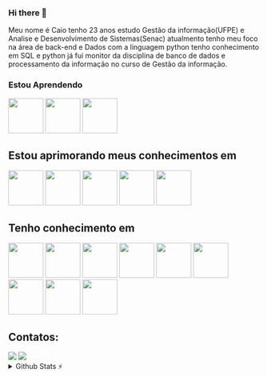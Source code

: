 ### Hi there 👋
Meu nome é Caio tenho 23 anos estudo Gestão da informação(UFPE) e Analise e Desenvolvimento de Sistemas(Senac) atualmento tenho meu foco na área de back-end e Dados com a linguagem python tenho conhecimento em SQL e python já fui monitor da disciplina de banco de dados e processamento da informação no curso de Gestão da informação.

### Estou Aprendendo
<img height="70em" src="https://cdn.jsdelivr.net/gh/devicons/devicon/icons/javascript/javascript-original.svg" target="_blank"/> <img height="70em" src="https://cdn.jsdelivr.net/gh/devicons/devicon/icons/github/github-original-wordmark.svg" target="_blank"/> <img height="70em" src="https://cdn.jsdelivr.net/gh/devicons/devicon/icons/git/git-original.svg" target="_blank"/> 

## Estou aprimorando meus conhecimentos em
<img  height="70em" src="https://cdn.jsdelivr.net/gh/devicons/devicon/icons/python/python-original.svg" target="_blank" /> <img  height="70em" src="https://cdn.jsdelivr.net/gh/devicons/devicon/icons/flask/flask-original-wordmark.svg" target="_blank" /> <img  height="70em" src="https://cdn.jsdelivr.net/gh/devicons/devicon/icons/mongodb/mongodb-original.svg" target="_blank"/> <img height="70em" src="https://cdn.jsdelivr.net/gh/devicons/devicon/icons/html5/html5-original.svg" target="_blank" /> <img  height="70em" src="https://cdn.jsdelivr.net/gh/devicons/devicon/icons/css3/css3-original.svg" target="_blank"/>

## Tenho conhecimento em
<img  height="70em" src="https://cdn.jsdelivr.net/gh/devicons/devicon/icons/python/python-original.svg" target="_blank" /> <img  height="70em" src="https://cdn.jsdelivr.net/gh/devicons/devicon/icons/flask/flask-original-wordmark.svg" target="_blank" /> <img  height="70em" src="https://cdn.jsdelivr.net/gh/devicons/devicon/icons/postgresql/postgresql-original.svg" target="_blank" /> <img height="70em" src="https://cdn.jsdelivr.net/gh/devicons/devicon/icons/mysql/mysql-original.svg"  target="_blank"/> <img  height="70em" src="https://cdn.jsdelivr.net/gh/devicons/devicon/icons/c/c-original.svg" target="_blank"/> <img height="70em"
 src="https://cdn.jsdelivr.net/gh/devicons/devicon/icons/java/java-original.svg" target="_blank"/> <img height="70em" src="https://cdn.jsdelivr.net/gh/devicons/devicon/icons/html5/html5-original.svg" target="_blank" /> <img  height="70em" src="https://cdn.jsdelivr.net/gh/devicons/devicon/icons/css3/css3-original.svg" target="_blank"/> <img  height="70em" src="https://cdn.jsdelivr.net/gh/devicons/devicon/icons/mongodb/mongodb-original.svg" target="_blank"/> 

 ## Contatos:

<div>
<a href = "mailto:kaigabriel12@gmail.com"><img src="https://img.shields.io/badge/Gmail-D14836?style=for-the-badge&logo=gmail&logoColor=white" target="_blank"></a>
<a href="https://www.linkedin.com/in/caio-marinho-oliveira/" target="_blank"><img src="https://img.shields.io/badge/-LinkedIn-%230077B5?style=for-the-badge&logo=linkedin&logoColor=white" target="_blank"></a>   
</div>

<details>
  <summary>Github Stats ⚡</summary>
  
  <a href="#">![Github stats](https://github-readme-stats.vercel.app/api?username=Caio-Marinho&theme=blueberry&count_private=true&hide_border=true&line_height=20)</a>
  <a href="#">![Top Langs](https://github-readme-stats.vercel.app/api/top-langs/?username=Caio-Marinho&layout=compact&theme=blueberry&count_private=true&hide_border=true)</a>
</details>
<!--
**Caio-Marinho/Caio-Marinho** is a ✨ _special_ ✨ repository because its `README.md` (this file) appears on your GitHub profile.

Here are some ideas to get you started:

- 🔭 I’m currently working on ...
- 🌱 I’m currently learning ...
- 👯 I’m looking to collaborate on ...
- 🤔 I’m looking for help with ...
- 💬 Ask me about ...
- 📫 How to reach me: ...
- 😄 Pronouns: ...
- ⚡ Fun fact: ...
-->
